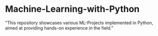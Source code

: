 # Machine-Learning-with-Python
"This repository showcases various ML-Projects implemented in Python, aimed at providing hands-on experience in the field."
